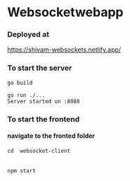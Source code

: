 # Websocketwebapp

### Deployed at 
https://shivam-websockets.netlify.app/

### To start the server

`go build`
<br>

`go run ./... `
<br>
`Server started on :8080`

### To start the frontend

#### navigate to the fronted folder

`cd  websocket-client  `
<br>
<br>

`npm start`
